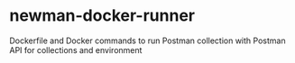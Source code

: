 # newman-docker-runner
Dockerfile and Docker commands to run Postman collection with Postman API for collections and environment
